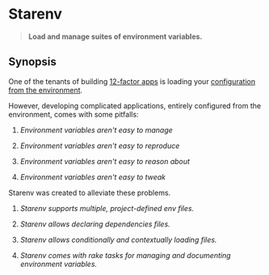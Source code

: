 Starenv
=======

> **Load and manage suites of environment variables.**



Synopsis
--------

One of the tenants of building [12-factor apps](http://12factor.net/) is loading your [configuration from the environment](http://12factor.net/config).

However, developing complicated applications, entirely configured from the environment, comes with some pitfalls:

1. *Environment variables aren't easy to manage*

1. *Environment variables aren't easy to reproduce*

1. *Environment variables aren't easy to reason about*

1. *Environment variables aren't easy to tweak*

Starenv was created to alleviate these problems.

1. *Starenv supports multiple, project-defined env files.*

1. *Starenv allows declaring dependencies files.*

1. *Starenv allows conditionally and contextually loading files.*

1. *Starenv comes with rake tasks for managing and documenting environment variables.*
